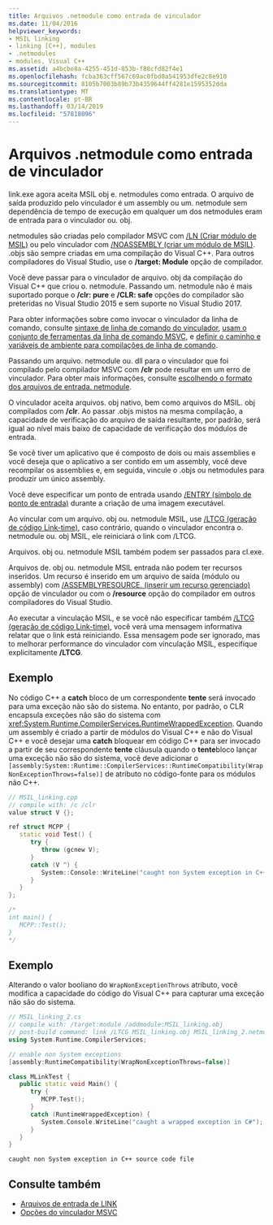 ```yaml
---
title: Arquivos .netmodule como entrada de vinculador
ms.date: 11/04/2016
helpviewer_keywords:
- MSIL linking
- linking [C++], modules
- .netmodules
- modules, Visual C++
ms.assetid: a4bcbe8a-4255-451d-853b-f88cfd82f4e1
ms.openlocfilehash: fcba363cff567c69ac0fbd0a541953dfe2c8e910
ms.sourcegitcommit: 8105b7003b89b73b4359644ff4281e1595352dda
ms.translationtype: MT
ms.contentlocale: pt-BR
ms.lasthandoff: 03/14/2019
ms.locfileid: "57818096"
---
```

# <a name="netmodule-files-as-linker-input"></a>Arquivos .netmodule como entrada de vinculador

link.exe agora aceita MSIL obj e. netmodules como entrada. O arquivo de saída produzido pelo vinculador é um assembly ou um. netmodule sem dependência de tempo de execução em qualquer um dos netmodules eram de entrada para o vinculador ou. obj.

netmodules são criadas pelo compilador MSVC com [/LN (Criar módulo de MSIL)](ln-create-msil-module.md) ou pelo vinculador com [/NOASSEMBLY (criar um módulo de MSIL)](noassembly-create-a-msil-module.md). .objs são sempre criadas em uma compilação do Visual C++. Para outros compiladores do Visual Studio, use o **/target: Module** opção de compilador.

Você deve passar para o vinculador de arquivo. obj da compilação do Visual C++ que criou o. netmodule. Passando um. netmodule não é mais suportado porque o **/clr: pure** e **/CLR: safe** opções do compilador são preteridas no Visual Studio 2015 e sem suporte no Visual Studio 2017.

Para obter informações sobre como invocar o vinculador da linha de comando, consulte [sintaxe de linha de comando do vinculador](linking.md), [usam o conjunto de ferramentas da linha de comando MSVC](../building-on-the-command-line.md), e [definir o caminho e variáveis de ambiente para compilações de linha de comando](../setting-the-path-and-environment-variables-for-command-line-builds.md).

Passando um arquivo. netmodule ou. dll para o vinculador que foi compilado pelo compilador MSVC com **/clr** pode resultar em um erro de vinculador. Para obter mais informações, consulte [escolhendo o formato dos arquivos de entrada. netmodule](choosing-the-format-of-netmodule-input-files.md).

O vinculador aceita arquivos. obj nativo, bem como arquivos do MSIL. obj compilados com **/clr**. Ao passar .objs mistos na mesma compilação, a capacidade de verificação do arquivo de saída resultante, por padrão, será igual ao nível mais baixo de capacidade de verificação dos módulos de entrada.

Se você tiver um aplicativo que é composto de dois ou mais assemblies e você deseja que o aplicativo a ser contido em um assembly, você deve recompilar os assemblies e, em seguida, vincule o .objs ou netmodules para produzir um único assembly.

Você deve especificar um ponto de entrada usando [/ENTRY (símbolo de ponto de entrada)](entry-entry-point-symbol.md) durante a criação de uma imagem executável.

Ao vincular com um arquivo. obj ou. netmodule MSIL, use [/LTCG (geração de código Link-time)](ltcg-link-time-code-generation.md), caso contrário, quando o vinculador encontra o. netmodule ou. obj MSIL, ele reiniciará o link com /LTCG.

Arquivos. obj ou. netmodule MSIL também podem ser passados para cl.exe.

Arquivos de. obj ou. netmodule MSIL entrada não podem ter recursos inseridos. Um recurso é inserido em um arquivo de saída (módulo ou assembly) com [/ASSEMBLYRESOURCE. (inserir um recurso gerenciado)](assemblyresource-embed-a-managed-resource.md) opção de vinculador ou com o **/resource** opção do compilador em outros compiladores do Visual Studio.

Ao executar a vinculação MSIL, e se você não especificar também [/LTCG (geração de código Link-time)](ltcg-link-time-code-generation.md), você verá uma mensagem informativa relatar que o link está reiniciando. Essa mensagem pode ser ignorado, mas to melhorar performance do vinculador com vinculação MSIL, especifique explicitamente **/LTCG**.

## <a name="example"></a>Exemplo

No código C++ a **catch** bloco de um correspondente **tente** será invocado para uma exceção não são do sistema. No entanto, por padrão, o CLR encapsula exceções não são do sistema com <xref:System.Runtime.CompilerServices.RuntimeWrappedException>. Quando um assembly é criado a partir de módulos do Visual C++ e não do Visual C++ e você desejar uma **catch** bloquear em código C++ para ser invocado a partir de seu correspondente **tente** cláusula quando o **tente**bloco lançar uma exceção não são do sistema, você deve adicionar o `[assembly:System::Runtime::CompilerServices::RuntimeCompatibility(WrapNonExceptionThrows=false)]` de atributo no código-fonte para os módulos não C++.

```cpp
// MSIL_linking.cpp
// compile with: /c /clr
value struct V {};

ref struct MCPP {
   static void Test() {
      try {
         throw (gcnew V);
      }
      catch (V ^) {
         System::Console::WriteLine("caught non System exception in C++ source code file");
      }
   }
};

/*
int main() {
   MCPP::Test();
}
*/
```

## <a name="example"></a>Exemplo

Alterando o valor booliano do `WrapNonExceptionThrows` atributo, você modifica a capacidade do código do Visual C++ para capturar uma exceção não são do sistema.

```cpp
// MSIL_linking_2.cs
// compile with: /target:module /addmodule:MSIL_linking.obj
// post-build command: link /LTCG MSIL_linking.obj MSIL_linking_2.netmodule /entry:MLinkTest.Main /out:MSIL_linking_2.exe /subsystem:console
using System.Runtime.CompilerServices;

// enable non System exceptions
[assembly:RuntimeCompatibility(WrapNonExceptionThrows=false)]

class MLinkTest {
   public static void Main() {
      try {
         MCPP.Test();
      }
      catch (RuntimeWrappedException) {
         System.Console.WriteLine("caught a wrapped exception in C#");
      }
   }
}
```

```Output
caught non System exception in C++ source code file
```

## <a name="see-also"></a>Consulte também

- [Arquivos de entrada de LINK](link-input-files.md)
- [Opções do vinculador MSVC](linker-options.md)

